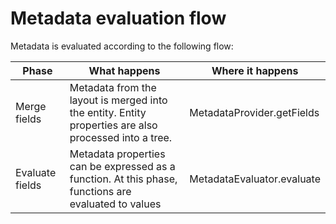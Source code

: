 Metadata evaluation flow
===

Metadata is evaluated according to the following flow:

Phase | What happens | Where it happens
--- | --- | ---
Merge fields | Metadata from the layout is merged into the entity. Entity properties are also processed into a tree. |  MetadataProvider.getFields
Evaluate fields | Metadata properties can be expressed as a function. At this phase, functions are evaluated to values | MetadataEvaluator.evaluate

